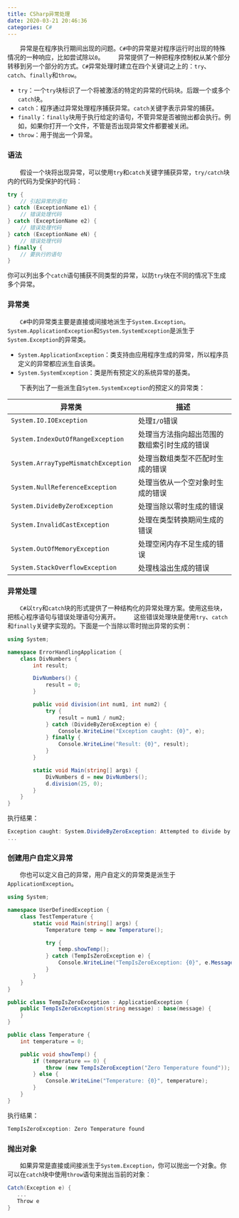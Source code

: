 ```yaml
---
title: CSharp异常处理
date: 2020-03-21 20:46:36
categories: C#
---
```

&emsp;&emsp;异常是在程序执行期间出现的问题。`C#`中的异常是对程序运行时出现的特殊情况的一种响应，比如尝试除以`0`。<!--more-->
&emsp;&emsp;异常提供了一种把程序控制权从某个部分转移到另一个部分的方式。`C#`异常处理时建立在四个关键词之上的：`try`、`catch`、`finally`和`throw`。

- `try`：一个`try`块标识了一个将被激活的特定的异常的代码块。后跟一个或多个`catch`块。
- `catch`：程序通过异常处理程序捕获异常。`catch`关键字表示异常的捕获。
- `finally`：`finally`块用于执行给定的语句，不管异常是否被抛出都会执行。例如，如果你打开一个文件，不管是否出现异常文件都要被关闭。
- `throw`：用于抛出一个异常。

### 语法

&emsp;&emsp;假设一个块将出现异常，可以使用`try`和`catch`关键字捕获异常，`try/catch`块内的代码为受保护的代码：

``` cs
try {
    // 引起异常的语句
} catch (ExceptionName e1) {
    // 错误处理代码
} catch (ExceptionName e2) {
    // 错误处理代码
} catch (ExceptionName eN) {
    // 错误处理代码
} finally {
    // 要执行的语句
}
```

你可以列出多个`catch`语句捕获不同类型的异常，以防`try`块在不同的情况下生成多个异常。

### 异常类

&emsp;&emsp;`C#`中的异常类主要是直接或间接地派生于`System.Exception`。`System.ApplicationException`和`System.SystemException`是派生于`System.Exception`的异常类。

- `System.ApplicationException`：类支持由应用程序生成的异常，所以程序员定义的异常都应派生自该类。
- `System.SystemException`：类是所有预定义的系统异常的基类。

&emsp;&emsp;下表列出了一些派生自`Sytem.SystemException`的预定义的异常类：

异常类                               | 描述
------------------------------------|------
`System.IO.IOException`             | 处理`I/O`错误
`System.IndexOutOfRangeException`   | 处理当方法指向超出范围的数组索引时生成的错误
`System.ArrayTypeMismatchException` | 处理当数组类型不匹配时生成的错误
`System.NullReferenceException`     | 处理当依从一个空对象时生成的错误
`System.DivideByZeroException`      | 处理当除以零时生成的错误
`System.InvalidCastException`       | 处理在类型转换期间生成的错误
`System.OutOfMemoryException`       | 处理空闲内存不足生成的错误
`System.StackOverflowException`     | 处理栈溢出生成的错误

### 异常处理

&emsp;&emsp;`C#`以`try`和`catch`块的形式提供了一种结构化的异常处理方案。使用这些块，把核心程序语句与错误处理语句分离开。
&emsp;&emsp;这些错误处理块是使用`try`、`catch`和`finally`关键字实现的。下面是一个当除以零时抛出异常的实例：

``` cs
using System;

namespace ErrorHandlingApplication {
    class DivNumbers {
        int result;

        DivNumbers() {
            result = 0;
        }

        public void division(int num1, int num2) {
            try {
                result = num1 / num2;
            } catch (DivideByZeroException e) {
                Console.WriteLine("Exception caught: {0}", e);
            } finally {
                Console.WriteLine("Result: {0}", result);
            }
        }

        static void Main(string[] args) {
            DivNumbers d = new DivNumbers();
            d.division(25, 0);
        }
    }
}
```

执行结果：

``` cs
Exception caught: System.DivideByZeroException: Attempted to divide by zero.
...
```

### 创建用户自定义异常

&emsp;&emsp;你也可以定义自己的异常，用户自定义的异常类是派生于`ApplicationException`。

``` cs
using System;

namespace UserDefinedException {
    class TestTemperature {
        static void Main(string[] args) {
            Temperature temp = new Temperature();

            try {
                temp.showTemp();
            } catch (TempIsZeroException e) {
                Console.WriteLine("TempIsZeroException: {0}", e.Message);
            }
        }
    }
}

public class TempIsZeroException : ApplicationException {
    public TempIsZeroException(string message) : base(message) {
    }
}

public class Temperature {
    int temperature = 0;

    public void showTemp() {
        if (temperature == 0) {
            throw (new TempIsZeroException("Zero Temperature found"));
        } else {
            Console.WriteLine("Temperature: {0}", temperature);
        }
    }
}
```

执行结果：

``` cs
TempIsZeroException: Zero Temperature found
```

### 抛出对象

&emsp;&emsp;如果异常是直接或间接派生于`System.Exception`，你可以抛出一个对象。你可以在`catch`块中使用`throw`语句来抛出当前的对象：

``` cs
Catch(Exception e) {
   ...
   Throw e
}
```